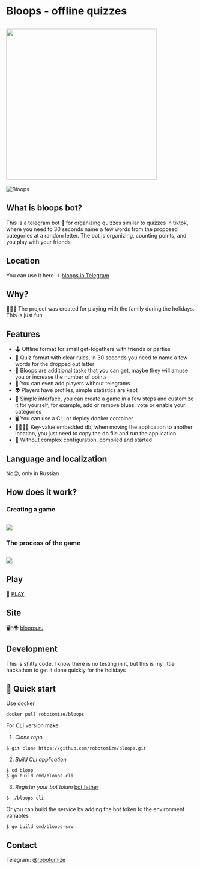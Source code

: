 # Bloops - offline quizzes

## <img src="https://raw.githubusercontent.com/robotomize/bloopsbot/main/docs/images/bloops_logo_short_trans.png" width="400">

![Bloops](https://github.com/robotomize/bloops/workflows/Bloops/badge.svg)

## What is bloops bot?
This is a telegram bot 🤖 for organizing quizzes similar to quizzes in tiktok, where you need to
30 seconds name a few words from the proposed categories at a random letter. The bot is organizing, counting points, and you play with your friends

## Location
You can use it here -> [bloops in Telegram](https://t.me/bloops_bot)

## Why?
🎄🎄🎄 The project was created for playing with the family during the holidays. This is just fun

## Features
* 🕹️ Offline format for small get-togethers with friends or parties
* 🎲 Quiz format with clear rules, in 30 seconds you need to name a few words for the dropped out letter
* 💎 Bloops are additional tasks that you can get, maybe they will amuse you or increase the number of points
* 👯 You can even add players without telegrams  
* 👽 Players have profiles, simple statistics are kept
* 👨 Simple interface, you can create a game in a few steps and customize it for yourself, for example, add or remove blues, vote or enable your categories
* 🖥️‍ You can use a CLI or deploy docker container
* 👨‍🔬🥽🧪 Key-value embedded db, when moving the application to another location, you just need to copy the db file and run the application
* 🚀 Without complex configuration, compiled and started

## Language and localization
No😔, only in Russian

## How does it work?

### Creating a game
## <img src="https://raw.githubusercontent.com/robotomize/bloopsbot/main/docs/images/create.gif">

### The process of the game
## <img src="https://raw.githubusercontent.com/robotomize/bloopsbot/main/docs/images/playing.gif">

## Play
🚀 [PLAY](https://t.me/bloops_bot)

## Site
🖥🖱🌍 [bloops.ru](https://bloops.ru)

## Development
This is shitty code, I know there is no testing in it, but this is my little hackathon to get it done quickly for the holidays

## 🚀 Quick start

Use docker
```
docker pull robotomize/bloops
```

For CLI version make 
1. *Clone repo*
```
$ git clone https://github.com/robotomize/bloops.git
```
2. *Build CLI application*
```
$ cd bloop
$ go build cmd/bloops-cli
```
3. *Register your bot token* [bot father](https://t.me/BotFather)
```
$ ./bloops-cli
```

Or you can build the service by adding the bot token to the environment variables
```
$ go build cmd/bloops-srv
```
## Contact
Telegram: [@robotomize](https://t.me/robotomize)
